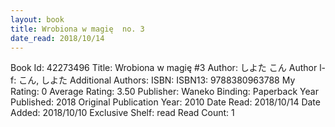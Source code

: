 ```yaml
---
layout: book
title: Wrobiona w magię  no. 3
date_read: 2018/10/14
---
```


Book Id: 42273496
Title: Wrobiona w magię #3
Author: しよた こん
Author l-f: こん, しよた
Additional Authors: 
ISBN: 
ISBN13: 9788380963788
My Rating: 0
Average Rating: 3.50
Publisher: Waneko
Binding: Paperback
Year Published: 2018
Original Publication Year: 2010
Date Read: 2018/10/14
Date Added: 2018/10/10
Exclusive Shelf: read
Read Count: 1

